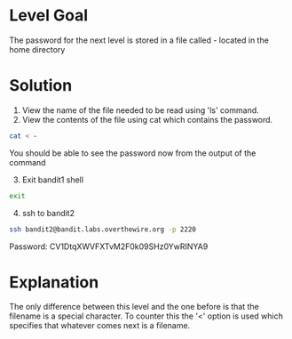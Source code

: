 # Level Goal

The password for the next level is stored in a file called - located in the home directory

# Solution

1. View the name of the file needed to be read using 'ls' command.
2. View the contents of the file using cat which contains the password.
```Bash
cat < -
```
You should be able to see the password now from the output of the command

3. Exit bandit1 shell
```Bash
exit
```

4. ssh to bandit2
```Bash
ssh bandit2@bandit.labs.overthewire.org -p 2220
```
Password: CV1DtqXWVFXTvM2F0k09SHz0YwRINYA9

# Explanation

The only difference between this level and the one before is that the filename is a special character. To counter this the '<' option is used which specifies that whatever comes next is a filename.
